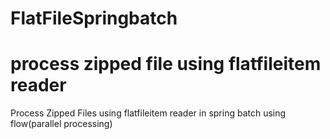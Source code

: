 # FlatFileSpringbatch
# process zipped file using flatfileitem reader
Process Zipped Files using flatfileitem reader in spring batch using flow(parallel processing)
